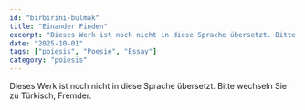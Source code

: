 ```yaml
---
id: "birbirini-bulmak"
title: "Einander Finden"
excerpt: "Dieses Werk ist noch nicht in diese Sprache übersetzt. Bitte wechseln Sie zu Türkisch."
date: "2025-10-01"
tags: ["poiesis", "Poesie", "Essay"]
category: "poiesis"
---
```


Dieses Werk ist noch nicht in diese Sprache übersetzt. Bitte wechseln Sie zu Türkisch, Fremder.
